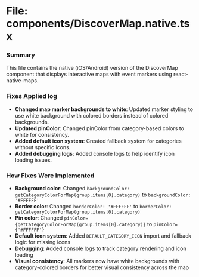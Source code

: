 # File: components/DiscoverMap.native.tsx

### Summary
This file contains the native (iOS/Android) version of the DiscoverMap component that displays interactive maps with event markers using react-native-maps.

### Fixes Applied log
- **Changed map marker backgrounds to white**: Updated marker styling to use white background with colored borders instead of colored backgrounds.
- **Updated pinColor**: Changed pinColor from category-based colors to white for consistency.
- **Added default icon system**: Created fallback system for categories without specific icons.
- **Added debugging logs**: Added console logs to help identify icon loading issues.

### How Fixes Were Implemented
- **Background color**: Changed `backgroundColor: getCategoryColorForMap(group.items[0].category)` to `backgroundColor: '#FFFFFF'`
- **Border color**: Changed `borderColor: '#FFFFFF'` to `borderColor: getCategoryColorForMap(group.items[0].category)`
- **Pin color**: Changed `pinColor={getCategoryColorForMap(group.items[0].category)}` to `pinColor={'#FFFFFF'}`
- **Default icon system**: Added `DEFAULT_CATEGORY_ICON` import and fallback logic for missing icons
- **Debugging**: Added console logs to track category rendering and icon loading
- **Visual consistency**: All markers now have white backgrounds with category-colored borders for better visual consistency across the map